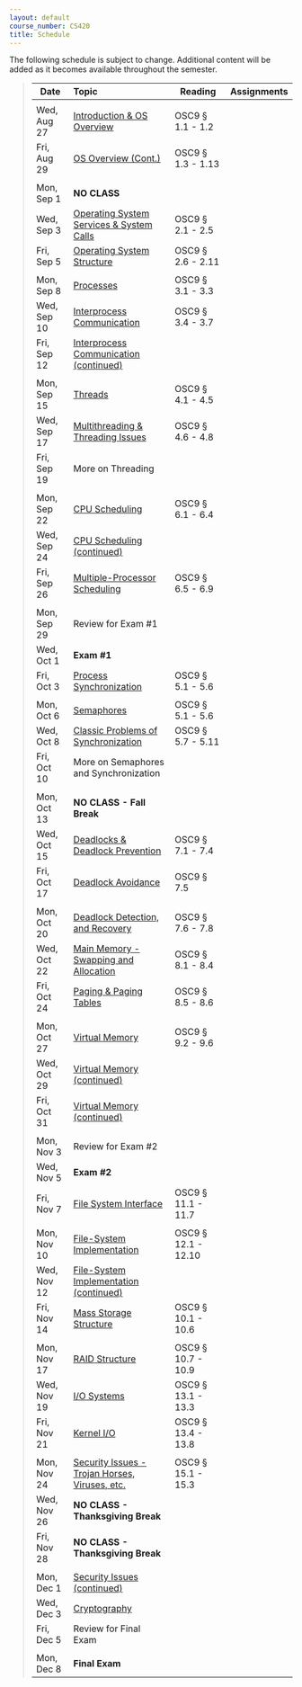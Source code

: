 ```yaml
---
layout: default
course_number: CS420
title: Schedule
---
```


The following schedule is subject to change.
Additional content will be added as it becomes available throughout the semester.


>| **Date**       |  **Topic**                                                                                        |  **Reading**          |  **Assignments**      |
>| ---------------|:--------------------------------------------------------------------------------------------------|-----------------------|-----------------------|
>|||||
>| Wed, Aug 27    |  [Introduction & OS Overview](lectures/lecture1+2_introduction_and_os_architecture.pdf)           |  OSC9 § 1.1 - 1.2     |                       |
>| Fri, Aug 29    |  [OS Overview (Cont.)](lectures/lecture1+2_introduction_and_os_architecture.pdf)                  |  OSC9 § 1.3 - 1.13    |                       |
>|||||
>| Mon, Sep 1     |  **NO CLASS**                                                                                     |                       |                       |
>| Wed, Sep 3     |  [Operating System Services & System Calls](lectures/lecture3_services_and_system_calls.pdf)      |  OSC9 § 2.1 - 2.5     |                       |
>| Fri, Sep 5     |  [Operating System Structure](lectures/lecture4_operating_system_structure.pdf)                   |  OSC9 § 2.6 - 2.11    |                       |
>|||||
>| Mon, Sep 8     |  [Processes](lectures/lecture5_processes.pdf)                                                     |  OSC9 § 3.1 - 3.3     |                       |
>| Wed, Sep 10    |  [Interprocess Communication](lectures/lecture6a_interprocess_communication.pdf)                  |  OSC9 § 3.4 - 3.7     |                       |
>| Fri, Sep 12    |  [Interprocess Communication (continued)](lectures/lecture6b_client_server_communication.pdf)     |                       |                       |
>|||||
>| Mon, Sep 15    |  [Threads](lectures/lecture7_threads.pdf)                                                         |  OSC9 § 4.1 - 4.5     |                       |
>| Wed, Sep 17    |  [Multithreading & Threading Issues](lectures/lecture8_threading_issues.pdf)                      |  OSC9 § 4.6 - 4.8     |                       |
>| Fri, Sep 19    |  More on Threading                                                                                |                       |                       |
>|||||
>| Mon, Sep 22    |  [CPU Scheduling](lectures/lecture9_cpu_scheduling.pdf)                                           |  OSC9 § 6.1 - 6.4     |                       |
>| Wed, Sep 24    |  [CPU Scheduling (continued)](lectures/lecture9_cpu_scheduling.pdf)                               |                       |                       |
>| Fri, Sep 26    |  [Multiple-Processor Scheduling](lectures/lecture10_multiprocessor_scheduling.pdf)                |  OSC9 § 6.5 - 6.9     |                       |
>|||||
>| Mon, Sep 29    |  Review for Exam #1                                                                               |                       |                       |
>| Wed, Oct 1     |  **Exam #1**                                                                                      |                       |                       |
>| Fri, Oct 3     |  [Process Synchronization](lectures/lecture11_process_synchronization.pdf)                        |  OSC9 § 5.1 - 5.6     |                       |
>|||||
>| Mon, Oct 6     |  [Semaphores](lectures/lecture11_process_synchronization.pdf)                                     |  OSC9 § 5.1 - 5.6     |                       |
>| Wed, Oct 8     |  [Classic Problems of Synchronization](lectures/lecture12_classic_synchronization_problems.pdf)   |  OSC9 § 5.7 - 5.11    |                       |
>| Fri, Oct 10    |  More on Semaphores and Synchronization                                                           |                       |                       |
>|||||
>| Mon, Oct 13    |  **NO CLASS - Fall Break**                                                                        |                       |                       |
>| Wed, Oct 15    |  [Deadlocks & Deadlock Prevention](lectures/lecture13+14+15_deadlock.pdf)                         |  OSC9 § 7.1 - 7.4     |                       |
>| Fri, Oct 17    |  [Deadlock Avoidance](lectures/lecture13+14+15_deadlock.pdf)                                      |  OSC9 § 7.5           |                       |
>|||||
>| Mon, Oct 20    |  [Deadlock Detection, and Recovery](lectures/lecture13+14+15_deadlock.pdf)                        |  OSC9 § 7.6 - 7.8     |                       |
>| Wed, Oct 22    |  [Main Memory - Swapping and Allocation](lectures/lecture16_main_memory.pdf)                      |  OSC9 § 8.1 - 8.4     |                       |
>| Fri, Oct 24    |  [Paging & Paging Tables](lectures/lecture17_paging_and_page_tables.pdf)                          |  OSC9 § 8.5 - 8.6     |                       |
>|||||
>| Mon, Oct 27    |  [Virtual Memory](lectures/lecture18_virtual_memory.pdf)                                          |  OSC9 § 9.2 - 9.6     |                       |
>| Wed, Oct 29    |  [Virtual Memory (continued)](lectures/lecture18_virtual_memory.pdf)                              |                       |                       |
>| Fri, Oct 31    |  [Virtual Memory (continued)](lectures/lecture18_virtual_memory.pdf)                              |                       |                       |
>|||||
>| Mon, Nov 3     |  Review for Exam #2                                                                               |                       |                       |
>| Wed, Nov 5     |  **Exam #2**                                                                                      |                       |                       |
>| Fri, Nov 7     |  [File System Interface](lectures/lecture19+20_file_system_interface.pdf)                         |  OSC9 § 11.1 - 11.7   |                       |
>|||||
>| Mon, Nov 10    |  [File-System Implementation](lectures/lecture20+21_file_system_implementation.pdf)               |  OSC9 § 12.1 - 12.10  |                       |
>| Wed, Nov 12    |  [File-System Implementation (continued)](lectures/lecture20+21_file_system_implementation.pdf)   |                       |                       |
>| Fri, Nov 14    |  [Mass Storage Structure](lectures/lecture22_mass_storage_structure.pdf)                          |  OSC9 § 10.1 - 10.6   |                       |  
>|||||
>| Mon, Nov 17    |  [RAID Structure](lectures/lecture23_RAID.pdf)                                                    |  OSC9 § 10.7 - 10.9   |                       |
>| Wed, Nov 19    |  [I/O Systems](lectures/lecture24_io_systems.pdf)                                                 |  OSC9 § 13.1 - 13.3   |                       |
>| Fri, Nov 21    |  [Kernel I/O](lectures/lecture25_kernel_io.pdf)                                                   |  OSC9 § 13.4 - 13.8   |                       |
>|||||
>| Mon, Nov 24    |  [Security Issues - Trojan Horses, Viruses, etc.](lectures/lecture26_security_issues.pdf)         |  OSC9 § 15.1 - 15.3   |                       |
>| Wed, Nov 26    |  **NO CLASS - Thanksgiving Break**                                                                |                       |                       |
>| Fri, Nov 28    |  **NO CLASS - Thanksgiving Break**                                                                |                       |                       |
>||||| 
>| Mon, Dec 1     |  [Security Issues (continued)](lectures/lecture26_security_issues.pdf)                            |                       |                       |
>| Wed, Dec 3     |  [Cryptography](lectures/lecture27_cryptography.pdf)                                              |                       |                       |
>| Fri, Dec 5     |  Review for Final Exam                                                                            |                       |                       |
>|||||
>| Mon, Dec 8     |  **Final Exam**                                                                                   |                       |                       |


<!-- vim:set wrap: ­-->
<!-- vim:set linebreak: -->
<!-- vim:set nolist: -->
